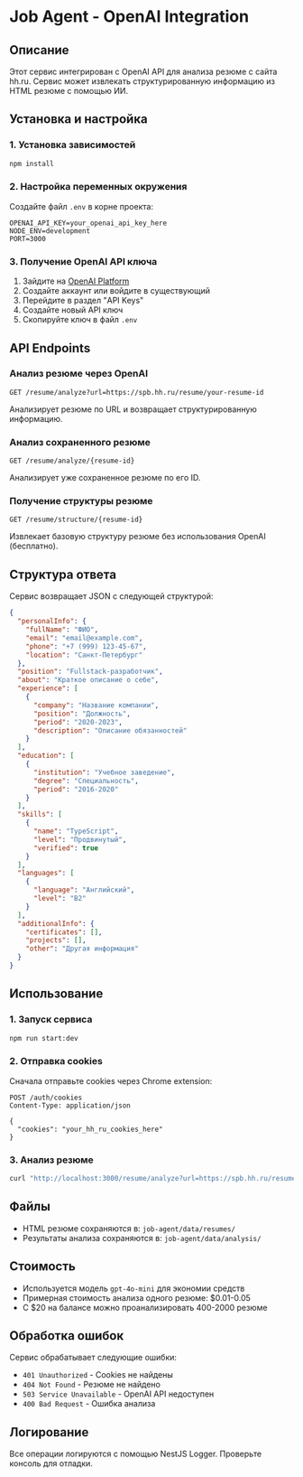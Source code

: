 # Job Agent - OpenAI Integration

## Описание

Этот сервис интегрирован с OpenAI API для анализа резюме с сайта hh.ru. Сервис может извлекать структурированную информацию из HTML резюме с помощью ИИ.

## Установка и настройка

### 1. Установка зависимостей

```bash
npm install
```

### 2. Настройка переменных окружения

Создайте файл `.env` в корне проекта:

```env
OPENAI_API_KEY=your_openai_api_key_here
NODE_ENV=development
PORT=3000
```

### 3. Получение OpenAI API ключа

1. Зайдите на [OpenAI Platform](https://platform.openai.com/)
2. Создайте аккаунт или войдите в существующий
3. Перейдите в раздел "API Keys"
4. Создайте новый API ключ
5. Скопируйте ключ в файл `.env`

## API Endpoints

### Анализ резюме через OpenAI

```http
GET /resume/analyze?url=https://spb.hh.ru/resume/your-resume-id
```

Анализирует резюме по URL и возвращает структурированную информацию.

### Анализ сохраненного резюме

```http
GET /resume/analyze/{resume-id}
```

Анализирует уже сохраненное резюме по его ID.

### Получение структуры резюме

```http
GET /resume/structure/{resume-id}
```

Извлекает базовую структуру резюме без использования OpenAI (бесплатно).

## Структура ответа

Сервис возвращает JSON с следующей структурой:

```json
{
  "personalInfo": {
    "fullName": "ФИО",
    "email": "email@example.com",
    "phone": "+7 (999) 123-45-67",
    "location": "Санкт-Петербург"
  },
  "position": "Fullstack-разработчик",
  "about": "Краткое описание о себе",
  "experience": [
    {
      "company": "Название компании",
      "position": "Должность",
      "period": "2020-2023",
      "description": "Описание обязанностей"
    }
  ],
  "education": [
    {
      "institution": "Учебное заведение",
      "degree": "Специальность",
      "period": "2016-2020"
    }
  ],
  "skills": [
    {
      "name": "TypeScript",
      "level": "Продвинутый",
      "verified": true
    }
  ],
  "languages": [
    {
      "language": "Английский",
      "level": "B2"
    }
  ],
  "additionalInfo": {
    "certificates": [],
    "projects": [],
    "other": "Другая информация"
  }
}
```

## Использование

### 1. Запуск сервиса

```bash
npm run start:dev
```

### 2. Отправка cookies

Сначала отправьте cookies через Chrome extension:

```http
POST /auth/cookies
Content-Type: application/json

{
  "cookies": "your_hh_ru_cookies_here"
}
```

### 3. Анализ резюме

```bash
curl "http://localhost:3000/resume/analyze?url=https://spb.hh.ru/resume/32f17360ff0e46ee9e0039ed1f715755465a6a"
```

## Файлы

- HTML резюме сохраняются в: `job-agent/data/resumes/`
- Результаты анализа сохраняются в: `job-agent/data/analysis/`

## Стоимость

- Используется модель `gpt-4o-mini` для экономии средств
- Примерная стоимость анализа одного резюме: $0.01-0.05
- С $20 на балансе можно проанализировать 400-2000 резюме

## Обработка ошибок

Сервис обрабатывает следующие ошибки:

- `401 Unauthorized` - Cookies не найдены
- `404 Not Found` - Резюме не найдено
- `503 Service Unavailable` - OpenAI API недоступен
- `400 Bad Request` - Ошибка анализа

## Логирование

Все операции логируются с помощью NestJS Logger. Проверьте консоль для отладки.
